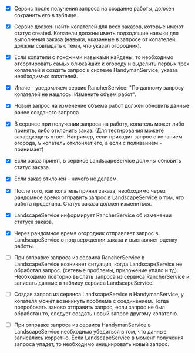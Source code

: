  - [X] Сервис после получения запроса на создание работы, должен сохранить его в таблице.
 - [X] Сервис должен найти копателей для всех заказов, которые имеют статус created. Копатели должны иметь подходящие навыки для выполнения заказа (навыки, указанные в запросе от копателей, должны совпадать с теми, что указал огородник).
 - [X] Если копатели с похожими навыками найдены, то необходимо отсортировать самых ближайших к огороду и выделить первых трех копателей и создать запрос к системе HandymanService, указав необходимых копателей.
 - [X] Иначе - уведомляем сервис RancherService: "По данному запросу копателей не нашлось. Измените объем работ".
 - [X] Новый запрос на изменение объема работ должен обновить данные ранее созданого запроса

 - [X] В сервисе при получении запроса на работу, копатель может либо принять, либо отклонить заказ. (Для тестирования можете захардкодить ответ. Например, если приходит запрос с копанием огорода, ъ копатель отклоняет его, а если с поливанием - принимает)
 - [X] Если заказ принят, в сервисе LandscapeService должны обновить статус заказа.
 - [X] Если заказ отклонен - ничего не делаем.
 - [X] После того, как копатель принял заказа, необходимо через рандомное время отправить запрос в LandscapeService о том, что работа проделана. Статус заказа должен измениться.
 - [X] LandscapeService информирует RancherService об изменении статуса заказа.
 - [X] Через рандомное время огородник отправляет запрос в LandscapeService о подтверждении заказа и выставляет оценку работы.

 - [ ] При отправке запроса из сервиса RancherService в LandscapeService возникнет ситуация, когда LandscapeService не обработал запрос. (сетевые проблемы, приложение упало и тд). Необходимо повторно выслать запроса из сервиса RancherService и записать данные в таблицу сервиса LandscapeService.
 - [ ] Создав запрос из сервиса LandscapeService в HandymanService, у копателя может возникнуть проблема с соединением. Тогда попробовать заново отправить запрос, если запрос не был обработан то, следует создать новый запрос другому копателю.
 - [ ] При отправке запроса из сервиса HandymanService в LandscapeService необходимо убедиться в том, что данные записались корретно. Если LandscapeService в момент получения запроса упадет, то необходимо инициировать новый запрос.